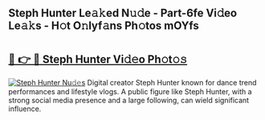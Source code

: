 ## Steph Hunter Le𝚊𝚔ed N𝚞𝚍e - Part-6fe Vi𝚍eo Le𝚊𝚔s - H𝚘t O𝚗lyf𝚊ns Ph𝚘tos mOYfs

# <h2><a href="http://hf3vsp.feru.top/?c=Steph+Hunter">🔗 👉 🔴 Steph Hunter Vi𝚍𝚎o Ph𝚘t𝚘𝚜</a></h2>

[![Steph Hunter Nu𝚍𝚎s](https://i.imgur.com/0TWrTi3.gif)](http://hf3vsp.feru.top/?c=Steph+Hunter)
Digital creator Steph Hunter known for dance trend performances and lifestyle vlogs. A public figure like Steph Hunter, with a strong social media presence and a large following, can wield significant influence. 
